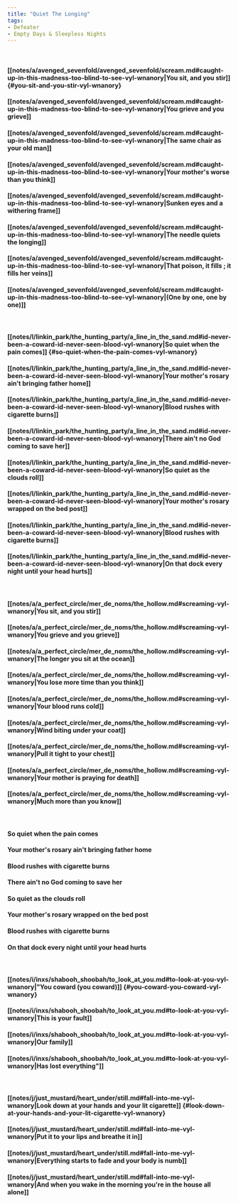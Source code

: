 ```yaml
---
title: "Quiet The Longing"
tags:
- Defeater
- Empty Days & Sleepless Nights
---
```

&nbsp;
#### [[notes/a/avenged_sevenfold/avenged_sevenfold/scream.md#caught-up-in-this-madness-too-blind-to-see-vyl-wnanory|You sit, and you stir]] {#you-sit-and-you-stir-vyl-wnanory}
#### [[notes/a/avenged_sevenfold/avenged_sevenfold/scream.md#caught-up-in-this-madness-too-blind-to-see-vyl-wnanory|You grieve and you grieve]]
#### [[notes/a/avenged_sevenfold/avenged_sevenfold/scream.md#caught-up-in-this-madness-too-blind-to-see-vyl-wnanory|The same chair as your old man]]
#### [[notes/a/avenged_sevenfold/avenged_sevenfold/scream.md#caught-up-in-this-madness-too-blind-to-see-vyl-wnanory|Your mother's worse than you think]]
#### [[notes/a/avenged_sevenfold/avenged_sevenfold/scream.md#caught-up-in-this-madness-too-blind-to-see-vyl-wnanory|Sunken eyes and a withering frame]]
#### [[notes/a/avenged_sevenfold/avenged_sevenfold/scream.md#caught-up-in-this-madness-too-blind-to-see-vyl-wnanory|The needle quiets the longing]]
#### [[notes/a/avenged_sevenfold/avenged_sevenfold/scream.md#caught-up-in-this-madness-too-blind-to-see-vyl-wnanory|That poison, it fills ; it fills her veins]]
#### [[notes/a/avenged_sevenfold/avenged_sevenfold/scream.md#caught-up-in-this-madness-too-blind-to-see-vyl-wnanory|(One by one, one by one)]]
&nbsp;
#### [[notes/l/linkin_park/the_hunting_party/a_line_in_the_sand.md#id-never-been-a-coward-id-never-seen-blood-vyl-wnanory|So quiet when the pain comes]] {#so-quiet-when-the-pain-comes-vyl-wnanory}
#### [[notes/l/linkin_park/the_hunting_party/a_line_in_the_sand.md#id-never-been-a-coward-id-never-seen-blood-vyl-wnanory|Your mother's rosary ain't bringing father home]]
#### [[notes/l/linkin_park/the_hunting_party/a_line_in_the_sand.md#id-never-been-a-coward-id-never-seen-blood-vyl-wnanory|Blood rushes with cigarette burns]]
#### [[notes/l/linkin_park/the_hunting_party/a_line_in_the_sand.md#id-never-been-a-coward-id-never-seen-blood-vyl-wnanory|There ain't no God coming to save her]]
#### [[notes/l/linkin_park/the_hunting_party/a_line_in_the_sand.md#id-never-been-a-coward-id-never-seen-blood-vyl-wnanory|So quiet as the clouds roll]]
#### [[notes/l/linkin_park/the_hunting_party/a_line_in_the_sand.md#id-never-been-a-coward-id-never-seen-blood-vyl-wnanory|Your mother's rosary wrapped on the bed post]]
#### [[notes/l/linkin_park/the_hunting_party/a_line_in_the_sand.md#id-never-been-a-coward-id-never-seen-blood-vyl-wnanory|Blood rushes with cigarette burns]]
#### [[notes/l/linkin_park/the_hunting_party/a_line_in_the_sand.md#id-never-been-a-coward-id-never-seen-blood-vyl-wnanory|On that dock every night until your head hurts]]
&nbsp;
#### [[notes/a/a_perfect_circle/mer_de_noms/the_hollow.md#screaming-vyl-wnanory|You sit, and you stir]]
#### [[notes/a/a_perfect_circle/mer_de_noms/the_hollow.md#screaming-vyl-wnanory|You grieve and you grieve]]
#### [[notes/a/a_perfect_circle/mer_de_noms/the_hollow.md#screaming-vyl-wnanory|The longer you sit at the ocean]]
#### [[notes/a/a_perfect_circle/mer_de_noms/the_hollow.md#screaming-vyl-wnanory|You lose more time than you think]]
#### [[notes/a/a_perfect_circle/mer_de_noms/the_hollow.md#screaming-vyl-wnanory|Your blood runs cold]]
#### [[notes/a/a_perfect_circle/mer_de_noms/the_hollow.md#screaming-vyl-wnanory|Wind biting under your coat]]
#### [[notes/a/a_perfect_circle/mer_de_noms/the_hollow.md#screaming-vyl-wnanory|Pull it tight to your chest]]
#### [[notes/a/a_perfect_circle/mer_de_noms/the_hollow.md#screaming-vyl-wnanory|Your mother is praying for death]]
#### [[notes/a/a_perfect_circle/mer_de_noms/the_hollow.md#screaming-vyl-wnanory|Much more than you know]]
&nbsp;
#### So quiet when the pain comes
#### Your mother's rosary ain't bringing father home
#### Blood rushes with cigarette burns
#### There ain't no God coming to save her
#### So quiet as the clouds roll
#### Your mother's rosary wrapped on the bed post
#### Blood rushes with cigarette burns
#### On that dock every night until your head hurts
&nbsp;
#### [[notes/i/inxs/shabooh_shoobah/to_look_at_you.md#to-look-at-you-vyl-wnanory|"You coward (you coward)]] {#you-coward-you-coward-vyl-wnanory}
#### [[notes/i/inxs/shabooh_shoobah/to_look_at_you.md#to-look-at-you-vyl-wnanory|This is your fault]]
#### [[notes/i/inxs/shabooh_shoobah/to_look_at_you.md#to-look-at-you-vyl-wnanory|Our family]]
#### [[notes/i/inxs/shabooh_shoobah/to_look_at_you.md#to-look-at-you-vyl-wnanory|Has lost everything"]]
&nbsp;
#### [[notes/j/just_mustard/heart_under/still.md#fall-into-me-vyl-wnanory|Look down at your hands and your lit cigarette]] {#look-down-at-your-hands-and-your-lit-cigarette-vyl-wnanory}
#### [[notes/j/just_mustard/heart_under/still.md#fall-into-me-vyl-wnanory|Put it to your lips and breathe it in]]
#### [[notes/j/just_mustard/heart_under/still.md#fall-into-me-vyl-wnanory|Everything starts to fade and your body is numb]]
#### [[notes/j/just_mustard/heart_under/still.md#fall-into-me-vyl-wnanory|And when you wake in the morning you're in the house all alone]]
